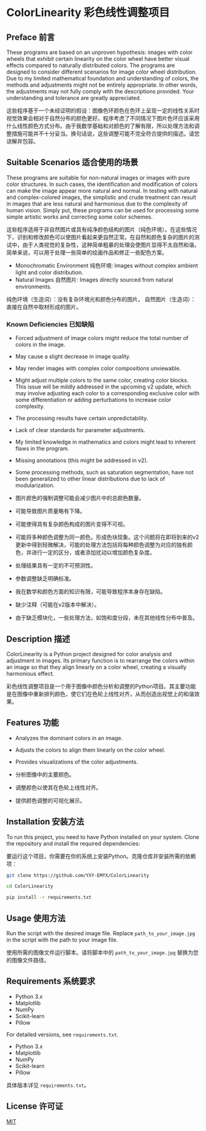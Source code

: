 # ColorLinearity 彩色线性调整项目

## Preface 前言
These programs are based on an unproven hypothesis: images with color wheels that exhibit certain linearity on the color wheel have better visual effects compared to naturally distributed colors. The programs are designed to consider different scenarios for image color wheel distribution. Due to my limited mathematical foundation and understanding of colors, the methods and adjustments might not be entirely appropriate. In other words, the adjustments may not fully comply with the descriptions provided. Your understanding and tolerance are greatly appreciated.

这些程序基于一个未经证明的假设：图像色环颜色在色环上呈现一定的线性关系时视觉效果会相对于自然分布的颜色更好。程序考虑了不同情况下图片色环应该采用什么线性颜色方式分布。由于我数学基础和对颜色的了解有限，所以处理方法和调整措施可能并不十分妥当。换句话说，这些调整可能不完全符合提供的描述。请您谅解并包容。

## Suitable Scenarios 适合使用的场景
These programs are suitable for non-natural images or images with pure color structures. In such cases, the identification and modification of colors can make the image appear more natural and normal. In testing with natural and complex-colored images, the simplistic and crude treatment can result in images that are less natural and harmonious due to the complexity of human vision. Simply put, these programs can be used for processing some simple artistic works and correcting some color schemes.

这些程序适用于非自然图片或具有纯净颜色结构的图片（纯色环境）。在这些情况下，识别和修改颜色可以使图片看起来更自然正常。在自然和颜色复杂的图片的测试中，由于人类视觉的复杂性，这种简单粗暴的处理会使图片显得不太自然和谐。简单来说，可以用于处理一些简单的绘画作品和修正一些配色方案。

- Monochromatic Environment 纯色环境: Images without complex ambient light and color distribution.
- Natural Images 自然图片: Images directly sourced from natural environments.

纯色环境（生造词）：没有复杂环境光和颜色分布的图片。
自然图片（生造词）：直接在自然中取材形成的图片。

### Known Deficiencies 已知缺陷
- Forced adjustment of image colors might reduce the total number of colors in the image.
- May cause a slight decrease in image quality.
- May render images with complex color compositions unviewable.
- Might adjust multiple colors to the same color, creating color blocks. This issue will be mildly addressed in the upcoming v2 update, which may involve adjusting each color to a corresponding exclusive color with some differentiation or adding perturbations to increase color complexity.
- The processing results have certain unpredictability.
- Lack of clear standards for parameter adjustments.
- My limited knowledge in mathematics and colors might lead to inherent flaws in the program.
- Missing annotations (this might be addressed in v2).
- Some processing methods, such as saturation segmentation, have not been generalized to other linear distributions due to lack of modularization.

- 图片颜色的强制调整可能会减少图片中的总颜色数量。
- 可能导致图片质量略有下降。
- 可能使得具有复杂颜色构成的图片变得不可视。
- 可能将多种颜色调整为同一颜色，形成色块现象。这个问题将在即将到来的v2更新中得到轻微解决，可能的处理方法包括将每种颜色调整为对应的独有颜色，并进行一定的区分，或者添加扰动以增加颜色复杂度。
- 处理结果具有一定的不可预测性。
- 参数调整缺乏明确标准。
- 我在数学和颜色方面的知识有限，可能导致程序本身存在缺陷。
- 缺少注释（可能在v2版本中解决）。
- 由于缺乏模块化，一些处理方法，如饱和度分段，未在其他线性分布中普及。

## Description 描述
ColorLinearity is a Python project designed for color analysis and adjustment in images. Its primary function is to rearrange the colors within an image so that they align linearly on a color wheel, creating a visually harmonious effect.

彩色线性调整项目是一个用于图像中颜色分析和调整的Python项目。其主要功能是在图像中重新排列颜色，使它们在色轮上线性对齐，从而创造出视觉上的和谐效果。

## Features 功能
- Analyzes the dominant colors in an image.
- Adjusts the colors to align them linearly on the color wheel.
- Provides visualizations of the color adjustments.

- 分析图像中的主要颜色。
- 调整颜色以使其在色轮上线性对齐。
- 提供颜色调整的可视化展示。

## Installation 安装方法
To run this project, you need to have Python installed on your system. Clone the repository and install the required dependencies:

要运行这个项目，你需要在你的系统上安装Python。克隆仓库并安装所需的依赖项：
```bash
git clone https://github.com/YXY-EMYX/ColorLinearity
```
```bash
cd ColorLinearity
```
```bash
pip install -r requirements.txt
```

## Usage 使用方法
Run the script with the desired image file. Replace `path_to_your_image.jpg` in the script with the path to your image file.

使用所需的图像文件运行脚本。请将脚本中的 `path_to_your_image.jpg` 替换为您的图像文件路径。

## Requirements 系统要求
- Python 3.x
- Matplotlib
- NumPy
- Scikit-learn
- Pillow

For detailed versions, see `requirements.txt`.

- Python 3.x
- Matplotlib
- NumPy
- Scikit-learn
- Pillow

具体版本详见 `requirements.txt`。

## License 许可证
[MIT](https://choosealicense.com/licenses/mit/)

